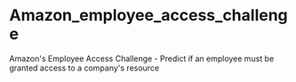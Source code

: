 # Amazon_employee_access_challenge
 Amazon's Employee Access Challenge - Predict if an employee must be granted access to a company's resource
